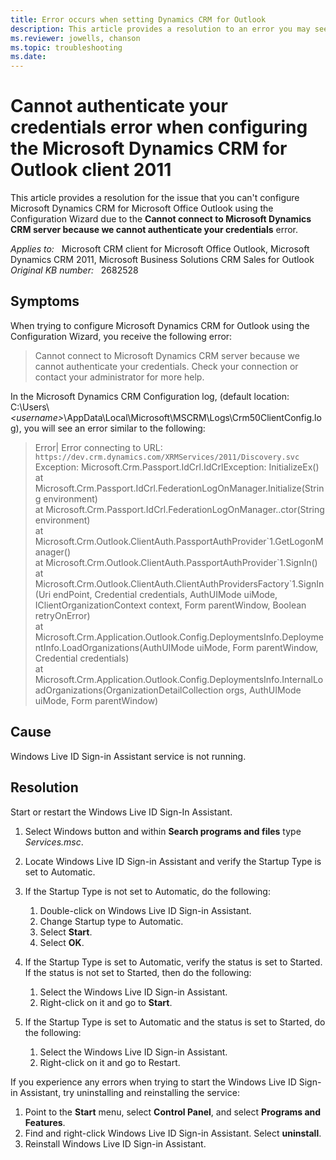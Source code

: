```yaml
---
title: Error occurs when setting Dynamics CRM for Outlook
description: This article provides a resolution to an error you may see when configuring the Microsoft Dynamics CRM Client for Microsoft Office Outlook.
ms.reviewer: jowells, chanson
ms.topic: troubleshooting
ms.date: 
---
```

# Cannot authenticate your credentials error when configuring the Microsoft Dynamics CRM for Outlook client 2011

This article provides a resolution for the issue that you can't configure Microsoft Dynamics CRM for Microsoft Office Outlook using the Configuration Wizard due to the **Cannot connect to Microsoft Dynamics CRM server because we cannot authenticate your credentials** error.

_Applies to:_ &nbsp; Microsoft CRM client for Microsoft Office Outlook, Microsoft Dynamics CRM 2011, Microsoft Business Solutions CRM Sales for Outlook  
_Original KB number:_ &nbsp; 2682528

## Symptoms

When trying to configure Microsoft Dynamics CRM for Outlook using the Configuration Wizard, you receive the following error:

> Cannot connect to Microsoft Dynamics CRM server because we cannot authenticate your credentials. Check your connection or contact your administrator for more help.

In the Microsoft Dynamics CRM Configuration log, (default location: C:\Users\\*\<username>*\AppData\Local\Microsoft\MSCRM\Logs\Crm50ClientConfig.log), you will see an error similar to the following:

> Error| Error connecting to URL: `https://dev.crm.dynamics.com/XRMServices/2011/Discovery.svc`  
Exception:  Microsoft.Crm.Passport.IdCrl.IdCrlException: InitializeEx()  
at Microsoft.Crm.Passport.IdCrl.FederationLogOnManager.Initialize(String environment)  
at Microsoft.Crm.Passport.IdCrl.FederationLogOnManager..ctor(String environment)  
at Microsoft.Crm.Outlook.ClientAuth.PassportAuthProvider\`1.GetLogonManager()  
at Microsoft.Crm.Outlook.ClientAuth.PassportAuthProvider\`1.SignIn()  
at Microsoft.Crm.Outlook.ClientAuth.ClientAuthProvidersFactory\`1.SignIn(Uri endPoint, Credential credentials, AuthUIMode uiMode, IClientOrganizationContext context, Form parentWindow, Boolean retryOnError)  
at Microsoft.Crm.Application.Outlook.Config.DeploymentsInfo.DeploymentInfo.LoadOrganizations(AuthUIMode uiMode, Form parentWindow, Credential credentials)  
at Microsoft.Crm.Application.Outlook.Config.DeploymentsInfo.InternalLoadOrganizations(OrganizationDetailCollection orgs, AuthUIMode uiMode, Form parentWindow)

## Cause

Windows Live ID Sign-in Assistant service is not running.

## Resolution

Start or restart the Windows Live ID Sign-In Assistant.

1. Select Windows button and within **Search programs and files** type *Services.msc*.
2. Locate Windows Live ID Sign-in Assistant and verify the Startup Type is set to Automatic.

3. If the Startup Type is not set to Automatic, do the following:
   1. Double-click on Windows Live ID Sign-in Assistant.
   2. Change Startup type to Automatic.
   3. Select **Start**.
   4. Select **OK**.

4. If the Startup Type is set to Automatic, verify the status is set to Started. If the status is not set to Started, then do the following:
   1. Select the Windows Live ID Sign-in Assistant.
   2. Right-click on it and go to **Start**.

5. If the Startup Type is set to Automatic and the status is set to Started, do the following:

   1. Select the Windows Live ID Sign-in Assistant.
   2. Right-click on it and go to Restart.

If you experience any errors when trying to start the Windows Live ID Sign-in Assistant, try uninstalling and reinstalling the service:

1. Point to the **Start** menu, select **Control Panel**, and select **Programs and Features**.
2. Find and right-click Windows Live ID Sign-in Assistant. Select **uninstall**.
3. Reinstall Windows Live ID Sign-in Assistant.
